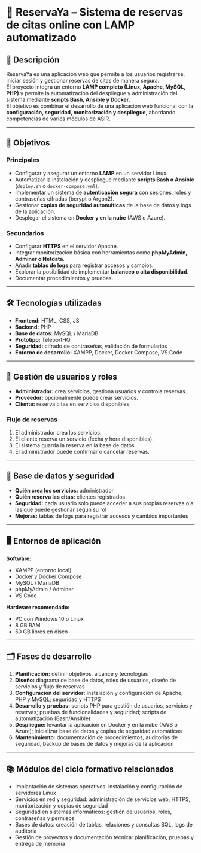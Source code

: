 # 🚀 ReservaYa – Sistema de reservas de citas online con LAMP automatizado

## 📖 Descripción
ReservaYa es una aplicación web que permite a los usuarios registrarse, iniciar sesión y gestionar reservas de citas de manera segura.  
El proyecto integra un entorno **LAMP completo (Linux, Apache, MySQL, PHP)** y permite la automatización del despliegue y administración del sistema mediante **scripts Bash, Ansible y Docker**.  
El objetivo es combinar el desarrollo de una aplicación web funcional con la **configuración, seguridad, monitorización y despliegue**, abordando competencias de varios módulos de ASIR.

---

## 🎯 Objetivos

### Principales
- Configurar y asegurar un entorno **LAMP** en un servidor Linux.  
- Automatizar la instalación y despliegue mediante **scripts Bash o Ansible** (`deploy.sh` o `docker-compose.yml`).  
- Implementar un sistema de **autenticación segura** con sesiones, roles y contraseñas cifradas (bcrypt o Argon2).  
- Gestionar **copias de seguridad automáticas** de la base de datos y logs de la aplicación.  
- Desplegar el sistema en **Docker y en la nube** (AWS o Azure).

### Secundarios
- Configurar **HTTPS** en el servidor Apache.  
- Integrar monitorización básica con herramientas como **phpMyAdmin, Adminer o Netdata**.  
- Añadir **tablas de logs** para registrar accesos y cambios.  
- Explorar la posibilidad de implementar **balanceo o alta disponibilidad**.  
- Documentar procedimientos y pruebas.

---

## 🛠 Tecnologías utilizadas
- **Frontend:** HTML, CSS, JS  
- **Backend:** PHP  
- **Base de datos:** MySQL / MariaDB  
- **Prototipo:** TeleportHQ  
- **Seguridad:** cifrado de contraseñas, validación de formularios  
- **Entorno de desarrollo:** XAMPP, Docker, Docker Compose, VS Code  

---

## 👥 Gestión de usuarios y roles
- **Administrador:** crea servicios, gestiona usuarios y controla reservas.  
- **Proveedor:** opcionalmente puede crear servicios.  
- **Cliente:** reserva citas en servicios disponibles.

### Flujo de reservas
1. El administrador crea los servicios.  
2. El cliente reserva un servicio (fecha y hora disponibles).  
3. El sistema guarda la reserva en la base de datos.  
4. El administrador puede confirmar o cancelar reservas.

---

## 💾 Base de datos y seguridad
- **Quién crea los servicios:** administrador  
- **Quién reserva las citas:** clientes registrados  
- **Seguridad:** cada usuario solo puede acceder a sus propias reservas o a las que puede gestionar según su rol  
- **Mejoras:** tablas de logs para registrar accesos y cambios importantes

---

## 🖥 Entornos de aplicación
**Software:**  
- XAMPP (entorno local)  
- Docker y Docker Compose  
- MySQL / MariaDB  
- phpMyAdmin / Adminer  
- VS Code  

**Hardware recomendado:**  
- PC con Windows 10 o Linux  
- 8 GB RAM  
- 50 GB libres en disco

---

## 🗂 Fases de desarrollo
1. **Planificación:** definir objetivos, alcance y tecnologías  
2. **Diseño:** diagrama de base de datos, roles de usuarios, diseño de servicios y flujo de reservas  
3. **Configuración del servidor:** instalación y configuración de Apache, PHP y MySQL; seguridad y HTTPS  
4. **Desarrollo y pruebas:** scripts PHP para gestión de usuarios, servicios y reservas; pruebas de funcionalidades y seguridad; scripts de automatización (Bash/Ansible)  
5. **Despliegue:** levantar la aplicación en Docker y en la nube (AWS o Azure); inicializar base de datos y copias de seguridad automáticas  
6. **Mantenimiento:** documentación de procedimientos, auditorías de seguridad, backup de bases de datos y mejoras de la aplicación

---

## 📚 Módulos del ciclo formativo relacionados
- Implantación de sistemas operativos: instalación y configuración de servidores Linux  
- Servicios en red y seguridad: administración de servicios web, HTTPS, monitorización y copias de seguridad  
- Seguridad en sistemas informáticos: gestión de usuarios, roles, contraseñas y permisos  
- Bases de datos: creación de tablas, relaciones y consultas SQL, logs de auditoría  
- Gestión de proyectos y documentación técnica: planificación, pruebas y entrega de memoria
